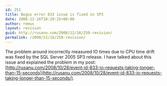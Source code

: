 ```yaml
---
id: 251
title: Bogus error 833 issue is fixed in SP3
date: 2008-12-16T10:29:25+00:00
author: remus
layout: revision
guid: http://rusanu.com/2008/12/16/250-revision/
permalink: /2008/12/16/250-revision/
---
```

The problem around incorrectly measured IO times due to CPU time drift was fixed by the SQL Server 2005 SP3 release. I have talked about this issue and explained the problem in my post: [http://rusanu.com/2008/10/28/event-id-833-io-requests-taking-longer-than-15-seconds](http://rusanu.com/2008/10/28/event-id-833-io-requests-taking-longer-than-15-seconds/).